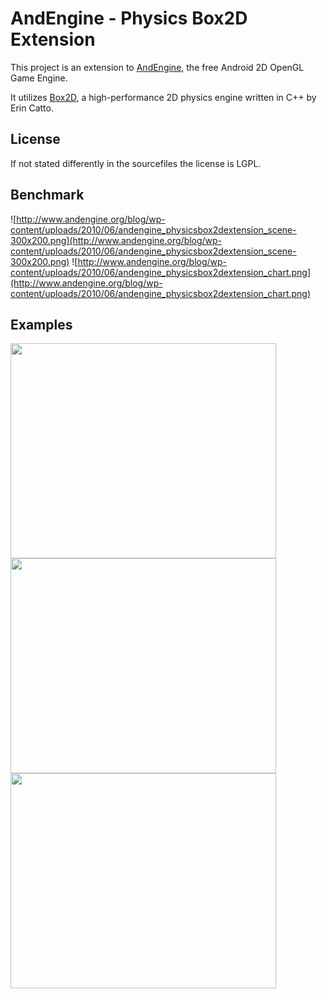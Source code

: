 # AndEngine - Physics Box2D Extension #
This project is an extension to [AndEngine](http://code.google.com/p/andengine/), the free Android 2D OpenGL Game Engine.

It utilizes [Box2D](http://box2d.org/), a high-performance 2D physics engine written in C++ by Erin Catto.

## License ##
If not stated differently in the sourcefiles the license is LGPL.


## Benchmark ##
![http://www.andengine.org/blog/wp-content/uploads/2010/06/andengine_physicsbox2dextension_scene-300x200.png](http://www.andengine.org/blog/wp-content/uploads/2010/06/andengine_physicsbox2dextension_scene-300x200.png)
![http://www.andengine.org/blog/wp-content/uploads/2010/06/andengine_physicsbox2dextension_chart.png](http://www.andengine.org/blog/wp-content/uploads/2010/06/andengine_physicsbox2dextension_chart.png)

## Examples ##
<a href='http://www.youtube.com/watch?feature=player_embedded&v=BZoyeYzCYO4' target='_blank'><img src='http://img.youtube.com/vi/BZoyeYzCYO4/0.jpg' width='425' height=344 /></a>
<a href='http://www.youtube.com/watch?feature=player_embedded&v=Wq-XJMJEAnE' target='_blank'><img src='http://img.youtube.com/vi/Wq-XJMJEAnE/0.jpg' width='425' height=344 /></a>
<a href='http://www.youtube.com/watch?feature=player_embedded&v=dHgsSOwml9M' target='_blank'><img src='http://img.youtube.com/vi/dHgsSOwml9M/0.jpg' width='425' height=344 /></a>